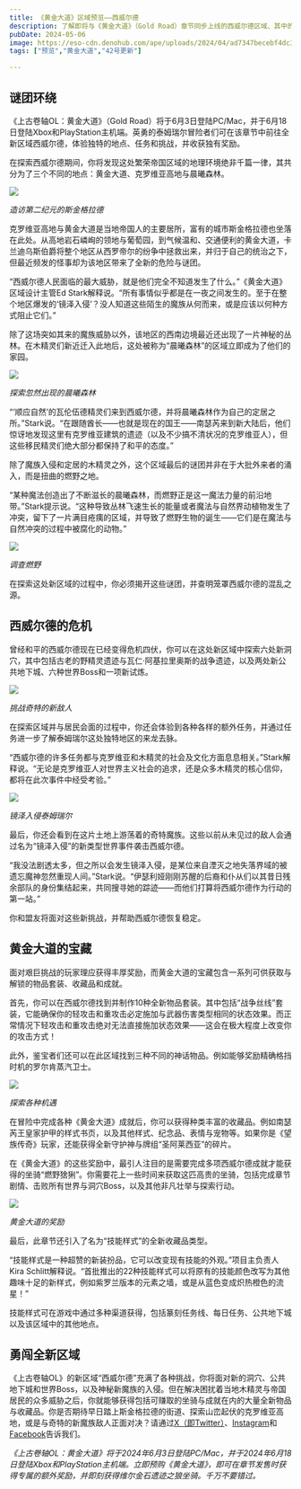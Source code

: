 ```yaml
---
title: 《黄金大道》区域预览——西威尔德
description: 了解即将与《黄金大道》（Gold Road）章节同步上线的西威尔德区域、其中的众多威胁以及你可在探索此新区域期间获取的珍贵奖励。
pubDate: 2024-05-06
image: https://eso-cdn.denohub.com/ape/uploads/2024/04/ad7347becebf4dc332691d89d57a2ec3.jpg
tags: ["预览","黄金大道","42号更新"]

---
```


## 谜团环绕

《上古卷轴OL：黄金大道》（Gold
Road）将于6月3日登陆PC/Mac，并于6月18日登陆Xbox和PlayStation主机端。英勇的泰姆瑞尔冒险者们可在该章节中前往全新区域西威尔德，体验独特的地点、任务和挑战，并收获独有奖励。

在探索西威尔德期间，你将发现这处繁荣帝国区域的地理环境绝非千篇一律，其共分为了三个不同的地点：黄金大道、克罗维亚高地与晨曦森林。

![](https://eso-cdn.denohub.com/ape/uploads/2024/04/d60f6dabef03c521495f99e71af30f3a.jpg)

<p class="text-gray-500 text-sm text-center"><i>造访第二纪元的斯金格拉德</i></p>

克罗维亚高地与黄金大道是当地帝国人的主要居所，富有的城市斯金格拉德也坐落在此处。从高地岩石嶙峋的领地与葡萄园，到气候温和、交通便利的黄金大道，卡兰迪乌斯伯爵将整个地区从西罗帝尔的纷争中拯救出来，并归于自己的统治之下，但最近频发的怪事却为该地区带来了全新的危险与谜团。

“西威尔德人民面临的最大威胁，就是他们完全不知道发生了什么。”《黄金大道》区域设计主管Ed
Stark解释说。“所有事情似乎都是在一夜之间发生的。至于在整个地区爆发的‘镜泽入侵’？没人知道这些陌生的魔族从何而来，或是应该以何种方式阻止它们。”

除了这场突如其来的魔族威胁以外，该地区的西南边境最近还出现了一片神秘的丛林。在木精灵们新近迁入此地后，这处被称为“晨曦森林”的区域立即成为了他们的家园。

![](https://eso-cdn.denohub.com/ape/uploads/2024/04/b88b42e4c41b4a4f985c480d1108766a.jpg)

<p class="text-gray-500 text-sm text-center"><i>探索忽然出现的晨曦森林</i></p>

“‘顺应自然’的瓦伦伍德精灵们来到西威尔德，并将晨曦森林作为自己的定居之所。”Stark说。“在跟随酋长——也就是现在的国王——南瑟芮来到新大陆后，他们惊讶地发现这里有克罗维亚建筑的遗迹（以及不少搞不清状况的克罗维亚人），但这些移民精灵们绝大部分都保持了和平的态度。”

除了魔族入侵和定居的木精灵之外，这个区域最后的谜团并非在于大批外来者的涌入，而是扭曲的燃野之地。

“某种魔法创造出了不断滋长的晨曦森林，而燃野正是这一魔法力量的前沿地带。”Stark提示说。“这种导致丛林飞速生长的能量或者魔法与自然界动植物发生了冲突，留下了一片满目疮痍的区域，并导致了燃野生物的诞生——它们是在魔法与自然冲突的过程中被腐化的动物。”

![](https://eso-cdn.denohub.com/ape/uploads/2024/04/8d04d6898686fd6633e09ba4bc36fe0f.jpg)

<p class="text-gray-500 text-sm text-center"><i>调查燃野</i></p>

在探索这处新区域的过程中，你必须揭开这些谜团，并查明笼罩西威尔德的混乱之源。

## 西威尔德的危机

曾经和平的西威尔德现在已经变得危机四伏，你可以在这处新区域中探索六处新洞穴，其中包括古老的野精灵遗迹与瓦仁·阿基拉里奥斯的战争遗迹，以及两处新公共地下城、六种世界Boss和一项新试炼。 

![](https://eso-cdn.denohub.com/ape/uploads/2024/04/f50319f2b07e90e058de24ab892778c4.jpg)

<p class="text-gray-500 text-sm text-center"><i>挑战奇特的新敌人</i></p>

在探索区域并与居民会面的过程中，你还会体验到各种各样的额外任务，并通过任务进一步了解泰姆瑞尔这处独特地区的来龙去脉。

“西威尔德的许多任务都与克罗维亚和木精灵的社会及文化方面息息相关。”Stark解释说。“无论是克罗维亚人对世界主义社会的追求，还是众多木精灵的核心信仰，都将在此次事件中经受考验。”

![](https://eso-cdn.denohub.com/ape/uploads/2024/04/e2aaf655685378d4274c7df7a5573aeb.jpg)

<p class="text-gray-500 text-sm text-center"><i>镜泽入侵泰姆瑞尔</i></p>

最后，你还会看到在这片土地上游荡着的奇特魔族。这些以前从未见过的敌人会通过名为“镜泽入侵”的新类型世界事件袭击西威尔德。

“我没法剧透太多，但之所以会发生镜泽入侵，是某位来自湮灭之地失落界域的被遗忘魔神忽然重现人间。”Stark说。“伊瑟利娅刚刚苏醒的后裔和仆从们以其昔日残余部队的身份集结起来，共同搜寻她的踪迹——而他们打算将西威尔德作为行动的第一站。”

你和盟友将面对这些新挑战，并帮助西威尔德恢复稳定。

## 黄金大道的宝藏

面对艰巨挑战的玩家理应获得丰厚奖励，而黄金大道的宝藏包含一系列可供获取与解锁的物品套装、收藏品和成就。 

首先，你可以在西威尔德找到并制作10种全新物品套装。其中包括“战争丝线”套装，它能确保你的轻攻击和重攻击必定施加与武器伤害类型相同的状态效果。而正常情况下轻攻击和重攻击绝对无法直接施加状态效果——这会在极大程度上改变你的攻击方式！

此外，鉴宝者们还可以在此区域找到三种不同的神话物品。例如能够奖励精确格挡时机的罗尔肯蒸汽卫士。

![](https://eso-cdn.denohub.com/ape/uploads/2024/04/2c0a23c10c96f5d5fd43f84920f79a93.jpg)

<p class="text-gray-500 text-sm text-center"><i>探索各种机遇</i></p>

在冒险中完成各种《黄金大道》成就后，你可以获得种类丰富的收藏品。例如南瑟芮王皇家护甲的样式书页，以及其他样式、纪念品、表情与宠物等。如果你是《望族传奇》玩家，还能获得全新守护神与牌组“圣阿莱西亚”的碎片。

在《黄金大道》的这些奖励中，最引人注目的是需要完成多项西威尔德成就才能获得的坐骑“燃野猞猁”。你需要花上一些时间来获取这匹高贵的坐骑，包括完成章节剧情、击败所有世界与洞穴Boss，以及其他非凡壮举与探索行动。

![](https://eso-cdn.denohub.com/ape/uploads/2024/04/1784f93a133ad09c1946b3d6bd42dc62.jpg)

<p class="text-gray-500 text-sm text-center"><i>黄金大道的奖励</i></p>

最后，此章节还引入了名为“技能样式”的全新收藏品类型。

“技能样式是一种超赞的新装扮品，它可以改变现有技能的外观。”项目主负责人Kira
Schlitt解释说。“首批推出的22种技能样式可以将原有的技能颜色改写为其他趣味十足的新样式，例如紫罗兰版本的元素之墙，或是从蓝色变成炽热橙色的流星！”

技能样式可在游戏中通过多种渠道获得，包括篆刻任务线、每日任务、公共地下城以及该区域中的其他地点。

## 勇闯全新区域

《上古卷轴OL》的新区域“西威尔德”充满了各种挑战，你将面对新的洞穴、公共地下城和世界Boss，以及神秘新魔族的入侵。但在解决困扰着当地木精灵与帝国居民的众多威胁之后，你就能够获得包括可赚取的坐骑与成就在内的大量全新物品与收藏品。你是否期待早日踏上斯金格拉德的街道、探索山峦起伏的克罗维亚高地，或是与奇特的新魔族敌人正面对决？请通过[X（即Twitter）](https://twitter.com/TESOnline)、[Instagram](https://www.instagram.com/elderscrollsonline/)和[Facebook](https://www.facebook.com/elderscrollsonline)告诉我们。

_《上古卷轴OL：黄金大道》将于2024年6月3日登陆PC/Mac，并于2024年6月18日登陆Xbox和PlayStation主机端。立即预购《黄金大道》，即可在章节发售时获得专属的额外奖励，并即刻获得维尔金石遗迹之狼坐骑。千万不要错过。_
